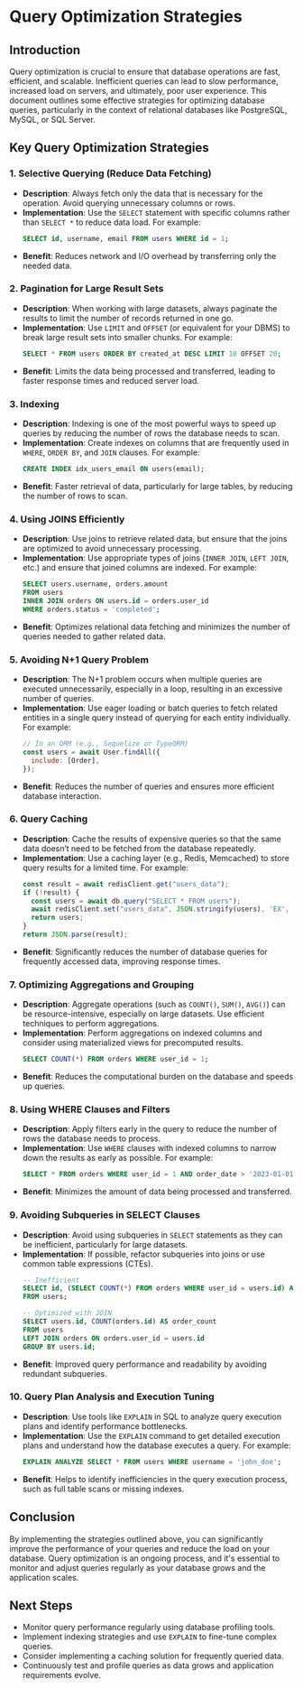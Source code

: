 # Query Optimization Strategies

## Introduction
Query optimization is crucial to ensure that database operations are fast, efficient, and scalable. Inefficient queries can lead to slow performance, increased load on servers, and ultimately, poor user experience. This document outlines some effective strategies for optimizing database queries, particularly in the context of relational databases like PostgreSQL, MySQL, or SQL Server.

## Key Query Optimization Strategies

### 1. **Selective Querying (Reduce Data Fetching)**
   - **Description**: Always fetch only the data that is necessary for the operation. Avoid querying unnecessary columns or rows.
   - **Implementation**: Use the `SELECT` statement with specific columns rather than `SELECT *` to reduce data load. For example:
     ```sql
     SELECT id, username, email FROM users WHERE id = 1;
     ```
   - **Benefit**: Reduces network and I/O overhead by transferring only the needed data.

### 2. **Pagination for Large Result Sets**
   - **Description**: When working with large datasets, always paginate the results to limit the number of records returned in one go.
   - **Implementation**: Use `LIMIT` and `OFFSET` (or equivalent for your DBMS) to break large result sets into smaller chunks. For example:
     ```sql
     SELECT * FROM users ORDER BY created_at DESC LIMIT 10 OFFSET 20;
     ```
   - **Benefit**: Limits the data being processed and transferred, leading to faster response times and reduced server load.

### 3. **Indexing**
   - **Description**: Indexing is one of the most powerful ways to speed up queries by reducing the number of rows the database needs to scan.
   - **Implementation**: Create indexes on columns that are frequently used in `WHERE`, `ORDER BY`, and `JOIN` clauses. For example:
     ```sql
     CREATE INDEX idx_users_email ON users(email);
     ```
   - **Benefit**: Faster retrieval of data, particularly for large tables, by reducing the number of rows to scan.

### 4. **Using JOINS Efficiently**
   - **Description**: Use joins to retrieve related data, but ensure that the joins are optimized to avoid unnecessary processing.
   - **Implementation**: Use appropriate types of joins (`INNER JOIN`, `LEFT JOIN`, etc.) and ensure that joined columns are indexed. For example:
     ```sql
     SELECT users.username, orders.amount
     FROM users
     INNER JOIN orders ON users.id = orders.user_id
     WHERE orders.status = 'completed';
     ```
   - **Benefit**: Optimizes relational data fetching and minimizes the number of queries needed to gather related data.

### 5. **Avoiding N+1 Query Problem**
   - **Description**: The N+1 problem occurs when multiple queries are executed unnecessarily, especially in a loop, resulting in an excessive number of queries.
   - **Implementation**: Use eager loading or batch queries to fetch related entities in a single query instead of querying for each entity individually. For example:
     ```javascript
     // In an ORM (e.g., Sequelize or TypeORM)
     const users = await User.findAll({
       include: [Order],
     });
     ```
   - **Benefit**: Reduces the number of queries and ensures more efficient database interaction.

### 6. **Query Caching**
   - **Description**: Cache the results of expensive queries so that the same data doesn’t need to be fetched from the database repeatedly.
   - **Implementation**: Use a caching layer (e.g., Redis, Memcached) to store query results for a limited time. For example:
     ```javascript
     const result = await redisClient.get("users_data");
     if (!result) {
       const users = await db.query("SELECT * FROM users");
       await redisClient.set("users_data", JSON.stringify(users), 'EX', 3600); // cache for 1 hour
       return users;
     }
     return JSON.parse(result);
     ```
   - **Benefit**: Significantly reduces the number of database queries for frequently accessed data, improving response times.

### 7. **Optimizing Aggregations and Grouping**
   - **Description**: Aggregate operations (such as `COUNT()`, `SUM()`, `AVG()`) can be resource-intensive, especially on large datasets. Use efficient techniques to perform aggregations.
   - **Implementation**: Perform aggregations on indexed columns and consider using materialized views for precomputed results.
     ```sql
     SELECT COUNT(*) FROM orders WHERE user_id = 1;
     ```
   - **Benefit**: Reduces the computational burden on the database and speeds up queries.

### 8. **Using WHERE Clauses and Filters**
   - **Description**: Apply filters early in the query to reduce the number of rows the database needs to process.
   - **Implementation**: Use `WHERE` clauses with indexed columns to narrow down the results as early as possible. For example:
     ```sql
     SELECT * FROM orders WHERE user_id = 1 AND order_date > '2023-01-01';
     ```
   - **Benefit**: Minimizes the amount of data being processed and transferred.

### 9. **Avoiding Subqueries in SELECT Clauses**
   - **Description**: Avoid using subqueries in `SELECT` statements as they can be inefficient, particularly for large datasets.
   - **Implementation**: If possible, refactor subqueries into joins or use common table expressions (CTEs).
     ```sql
     -- Inefficient
     SELECT id, (SELECT COUNT(*) FROM orders WHERE user_id = users.id) AS order_count
     FROM users;
     
     -- Optimized with JOIN
     SELECT users.id, COUNT(orders.id) AS order_count
     FROM users
     LEFT JOIN orders ON orders.user_id = users.id
     GROUP BY users.id;
     ```
   - **Benefit**: Improved query performance and readability by avoiding redundant subqueries.

### 10. **Query Plan Analysis and Execution Tuning**
   - **Description**: Use tools like `EXPLAIN` in SQL to analyze query execution plans and identify performance bottlenecks.
   - **Implementation**: Use the `EXPLAIN` command to get detailed execution plans and understand how the database executes a query. For example:
     ```sql
     EXPLAIN ANALYZE SELECT * FROM users WHERE username = 'john_doe';
     ```
   - **Benefit**: Helps to identify inefficiencies in the query execution process, such as full table scans or missing indexes.

## Conclusion
By implementing the strategies outlined above, you can significantly improve the performance of your queries and reduce the load on your database. Query optimization is an ongoing process, and it's essential to monitor and adjust queries regularly as your database grows and the application scales.

## Next Steps
- Monitor query performance regularly using database profiling tools.
- Implement indexing strategies and use `EXPLAIN` to fine-tune complex queries.
- Consider implementing a caching solution for frequently queried data.
- Continuously test and profile queries as data grows and application requirements evolve.

